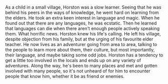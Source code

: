 As a child in a small village, Horston was a slow learner. Seeing that he was behind his peers in the ways of knowledge, he went hard on learning from the elders. He took an extra keen interest in language and magic. When he found out that there are any languages, he was ecstatic. Then he learned that languages can die when there aren't enough people actively speaking them. What horrific news. Horston knew his life's calling. He left his village, despite objection from his family, but at the urging of his favourite elder teacher. He now lives as an adventurer going from area to area, talking to the people to learn more about them, their culture, but most importantly, their language, and maybe taking some odd jobs. Horston has a tendency to get a little too involved in the locals and ends up on any variety of adventures. Along the way, he's been to many places and met and gotten involved with many people, so it's not unheard of for him to encounter people that know him, whether it be as friend or enemies.